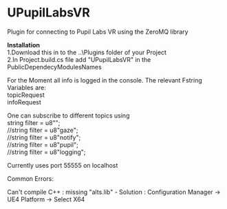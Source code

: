 # UPupilLabsVR
Plugin for connecting to Pupil Labs VR using the ZeroMQ library

<b>Installation</b>
<br/>1.Download this in to the ..\Plugins folder of your Project
<br/>2.In Project.build.cs file add "UPupilLabsVR" in the PublicDependecyModulesNames

For the Moment all info is logged in the console.
The relevant Fstring Variables are:
   <br/>topicRequest
   <br/>infoRequest

One can subscribe to different topics using 
     <br/>string filter = u8"";
  <br/>	//string filter = u8"gaze";
  <br/>	//string filter = u8"notify";
  <br/>	//string filter = u8"pupil";
  <br/>	//string filter = u8"logging";
  
  Currently uses port 55555 on localhost

Common Errors:

Can't compile C++ : missing "alts.lib" - Solution : Configuration Manager -> UE4 Platform -> Select X64
